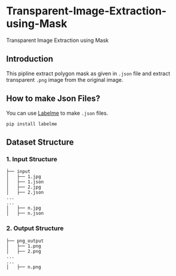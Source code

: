 # Transparent-Image-Extraction-using-Mask
 Transparent Image Extraction using Mask

## Introduction
This pipline extract polygon mask as given in `.json` file and extract transparent `.png` image from the original image.

## How to make Json Files?
You can use [Labelme]() to make `.json` files.
```
pip install labelme
```

## Dataset Structure

### 1. Input Structure
```
├── input
│   ├── 1.jpg
│   ├── 1.json
│   ├── 2.jpg
│   ├── 2.json
...
...
│   ├── n.jpg
│   ├── n.json
```

### 2. Output Structure
```
├── png_output
│   ├── 1.png
│   ├── 2.png
...
...
│   ├── n.png
```

